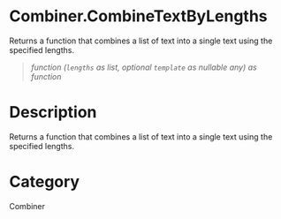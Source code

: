 ﻿# Combiner.CombineTextByLengths
Returns a function that combines a list of text into a single text using the specified lengths.
> _function (<code>lengths</code> as list, optional <code>template</code> as nullable any) as function_
# Description 
Returns a function that combines a list of text into a single text using the specified lengths.

# Category 
Combiner
